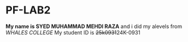 # PF-LAB2
**My name is SYED MUHAMMAD MEHDI RAZA** and i did my alevels from *WHALES COLLEGE*
My student ID is ~~25k0931~~24K-0931
